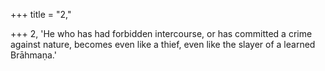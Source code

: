 +++
title = "2,"

+++
2, 'He who has had forbidden intercourse, or has committed a crime against nature, becomes even like a thief, even like the slayer of a learned Brāhmaṇa.'
